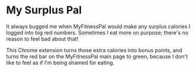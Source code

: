 # My Surplus Pal
It always bugged me when MyFitnessPal would make any surplus calories I logged into big red numbers. Sometimes I eat more on purpose; there's no reason to feel bad about that!

This Chrome extension turns those extra calories into bonus points, and turns the red bar on the MyFitnessPal main page to green, because I don't like to feel as if I'm being shamed for eating.
